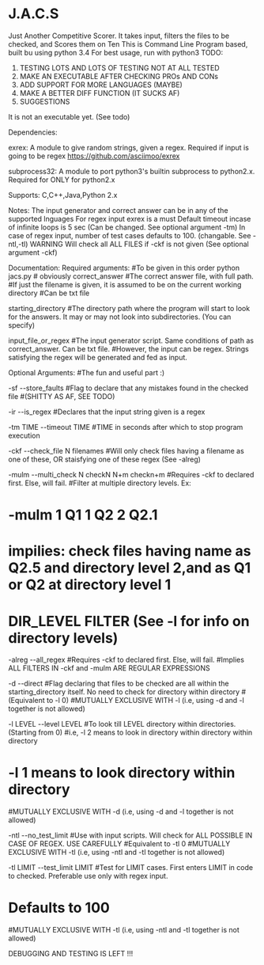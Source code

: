 # J.A.C.S
Just Another Competitive Scorer. It takes input, filters the files to be checked, and Scores them on Ten
This is Command Line Program based, built bu using python 3.4
For best usage, run with python3
TODO: 
  1)  TESTING
      LOTS AND LOTS OF TESTING
      NOT AT ALL TESTED
  2)  MAKE AN EXECUTABLE AFTER CHECKING PROs AND CONs
  3)  ADD SUPPORT FOR MORE LANGUAGES (MAYBE)
  4)  MAKE A BETTER DIFF FUNCTION (IT SUCKS AF)
  4)  SUGGESTIONS

It is not an executable yet. (See todo)

Dependencies:

exrex: A module to give random strings, given a regex. Required if input is going to be regex
        https://github.com/asciimoo/exrex
  
subprocess32: A module to port python3's builtin subprocess to python2.x. Required for ONLY for python2.x

Supports: C,C++,Java,Python 2.x

Notes: The input generator and correct answer can be in any of the supported lnguages
       For regex input exrex is a must
       Default timeout incase of infinite loops is 5 sec (Can be changed. See optional argument -tm)
       In case of regex input, number of test cases defaults to 100. (changable. See -ntl,-tl)
       WARNING Will check all ALL FILES if -ckf is not given (See optional argument -ckf)

Documentation:
Required arguments:
#To be given in this order
python jacs.py  # obviously 
correct_answer  #The correct answer file, with full path. 
                #If just the filename is given, it is assumed to be on the current working directory
                #Can be txt file
                
starting_directory #The directory path where the program will start to look for the answers. It may or may not look into                      subdirectories. (You can specify)

input_file_or_regex #The input generator script. Same conditions of path as correct_answer. Can be txt file.
                    #However, the input can be regex. Strings satisfying the regex will be generated and fed as input.
                    
Optional Arguments: #The fun and useful part  :)

-sf --store_faults 
#Flag to declare that any mistakes found in the checked file
#(SHITTY AS AF, SEE TODO)

-ir --is_regex
#Declares that the input string given is a regex

-tm TIME --timeout TIME
#TIME in seconds after which to stop program execution

-ckf --check_file N filenames
#Will only check files having a filename as one of these, OR staisfying one of these regex (See -alreg)

-mulm --multi_check N checkN N+m checkn+m
#Requires -ckf to declared first. Else, will fail.
#Filter at multiple directory levels. Ex:
#   -mulm 1 Q1 1 Q2 2 Q2.1 
# impilies: check files having name as Q2.5 and directory level 2,and as Q1 or Q2 at directory level 1
# DIR_LEVEL FILTER  (See -l for info on directory levels)

-alreg --all_regex
#Requires -ckf to declared first. Else, will fail.
#Implies ALL FILTERS IN -ckf and -mulm ARE REGULAR EXPRESSIONS

-d --direct
#Flag declaring that files to be checked are all within the starting_directory itself. No need to check for directory within directory
#(Equivalent to -l 0) 
#MUTUALLY EXCLUSIVE WITH -l (i.e, using -d and -l together is not allowed)

-l LEVEL --level LEVEL
#To look till LEVEL directory within directories.(Starting from 0)
#i.e, -l 2 means to look in directory within directory within directory 
#     -l 1 means to look directory within directory 
#MUTUALLY EXCLUSIVE WITH -d (i.e, using -d and -l together is not allowed)

-ntl --no_test_limit
#Use with input scripts. Will check for ALL POSSIBLE IN CASE OF REGEX. USE CAREFULLY
#Equivalent to -tl 0
#MUTUALLY EXCLUSIVE WITH -tl (i.e, using -ntl and -tl together is not allowed)

-tl LIMIT --test_limit LIMIT
#Test for LIMIT cases. First enters LIMIT in code to checked. Preferable use only with regex input.
# Defaults to 100
#MUTUALLY EXCLUSIVE WITH -tl (i.e, using -ntl and -tl together is not allowed)

DEBUGGING AND TESTING IS LEFT !!!
